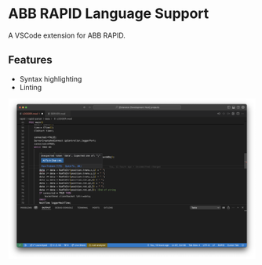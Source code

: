 # ABB RAPID Language Support

A VSCode extension for ABB RAPID.

## Features

- Syntax highlighting
- Linting

![RAPID Language Support Screenshot](images/screenshot.png)
